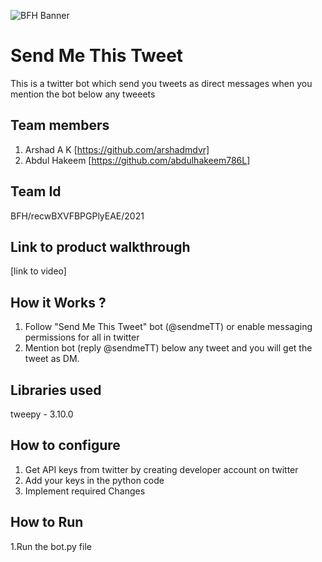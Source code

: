 ![BFH Banner](https://trello-attachments.s3.amazonaws.com/542e9c6316504d5797afbfb9/542e9c6316504d5797afbfc1/39dee8d993841943b5723510ce663233/Frame_19.png)
# Send Me This Tweet
This is a twitter bot which send you tweets as direct messages when you mention the bot below any tweeets
## Team members
1. Arshad A K [https://github.com/arshadmdvr]
2. Abdul Hakeem [https://github.com/abdulhakeem786L]
## Team Id
BFH/recwBXVFBPGPlyEAE/2021
## Link to product walkthrough
[link to video]
## How it Works ?
1. Follow "Send Me This Tweet" bot (@sendmeTT) or enable messaging permissions for all in twitter
2. Mention bot (reply @sendmeTT) below any tweet and you will get the tweet as DM.
## Libraries used
tweepy - 3.10.0
## How to configure
1. Get API keys from twitter by creating developer account on twitter
2. Add your keys in the python code
3. Implement required Changes
## How to Run
1.Run the bot.py file
